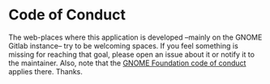 # Code of Conduct

The web-places where this application is developed –mainly on the GNOME Gitlab instance– try to be welcoming spaces. If you feel something is missing for reaching that goal, please open an issue about it or notify it to the maintainer. Also, note that the [GNOME Foundation code of conduct](https://wiki.gnome.org/Foundation/CodeOfConduct) applies there. Thanks.
